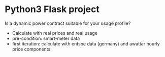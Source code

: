 # Python3 Flask project

Is a dynamic power contract suitable for your usage profile?

- Calculate with real prices and real usage
- pre-condition: smart-meter data
- first iteration: calculate with entsoe data (germany) and awattar hourly price components

